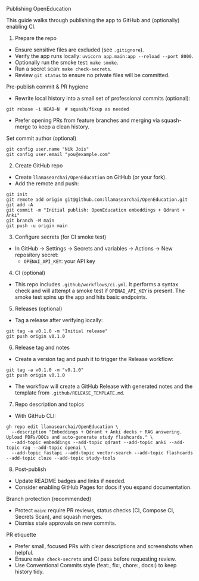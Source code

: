 Publishing OpenEducation

This guide walks through publishing the app to GitHub and (optionally) enabling CI.

1) Prepare the repo

- Ensure sensitive files are excluded (see `.gitignore`).
- Verify the app runs locally: `uvicorn app.main:app --reload --port 8000`.
- Optionally run the smoke test: `make smoke`.
- Run a secret scan: `make check-secrets`.
- Review `git status` to ensure no private files will be committed.

Pre-publish commit & PR hygiene

- Rewrite local history into a small set of professional commits (optional):

```
git rebase -i HEAD~N  # squash/fixup as needed
```

- Prefer opening PRs from feature branches and merging via squash-merge to keep a clean history.

Set commit author (optional)

```
git config user.name "Nik Jois"
git config user.email "you@example.com"
```

2) Create GitHub repo

- Create `llamasearchai/OpenEducation` on GitHub (or your fork).
- Add the remote and push:

```
git init
git remote add origin git@github.com:llamasearchai/OpenEducation.git
git add -A
git commit -m "Initial publish: OpenEducation embeddings + Qdrant + Anki"
git branch -M main
git push -u origin main
```

3) Configure secrets (for CI smoke test)

- In GitHub → Settings → Secrets and variables → Actions → New repository secret:
  - `OPENAI_API_KEY`: your API key

4) CI (optional)

- This repo includes `.github/workflows/ci.yml`. It performs a syntax check and will attempt a smoke test if `OPENAI_API_KEY` is present. The smoke test spins up the app and hits basic endpoints.

5) Releases (optional)

- Tag a release after verifying locally:

```
git tag -a v0.1.0 -m "Initial release"
git push origin v0.1.0
```

6) Release tag and notes

- Create a version tag and push it to trigger the Release workflow:

```
git tag -a v0.1.0 -m "v0.1.0"
git push origin v0.1.0
```

- The workflow will create a GitHub Release with generated notes and the template from `.github/RELEASE_TEMPLATE.md`.

7) Repo description and topics

- With GitHub CLI:

```
gh repo edit llamasearchai/OpenEducation \
  --description "Embeddings + Qdrant + Anki decks + RAG answering. Upload PDFs/DOCs and auto-generate study flashcards." \
  --add-topic embeddings --add-topic qdrant --add-topic anki --add-topic rag --add-topic openai \
  --add-topic fastapi --add-topic vector-search --add-topic flashcards --add-topic cloze --add-topic study-tools
```

8) Post-publish

- Update README badges and links if needed.
- Consider enabling GitHub Pages for docs if you expand documentation.

Branch protection (recommended)

- Protect `main`: require PR reviews, status checks (CI, Compose CI, Secrets Scan), and squash merges.
- Dismiss stale approvals on new commits.

PR etiquette

- Prefer small, focused PRs with clear descriptions and screenshots when helpful.
- Ensure `make check-secrets` and CI pass before requesting review.
- Use Conventional Commits style (feat:, fix:, chore:, docs:) to keep history tidy.
